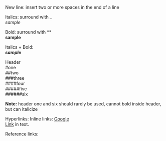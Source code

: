 New line: insert two or more spaces in the end of a line

Italics: surround with _  
 _sample_

Bold: surround with **  
 **sample**
 
Italics + Bold:  
 **_sample_**

Header  
 #one  
 ##two  
 ###three  
 ####four  
 #####five  
 ######six  
 
**Note:** header one and six should rarely be used, cannot bold inside header, but can italicize

Hyperlinks: Inline links: [Google](www.google.com)  
 [Link](www.google.com) in text.

Reference links:


